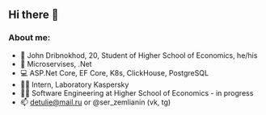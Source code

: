 ## Hi there 👋
### About me:

- 👋 John Dribnokhod, 20, Student of Higher School of Economics, he/his
- 🧠 Microservises, .Net
- 💻 ASP.Net Core, EF Core, K8s, ClickHouse, PostgreSQL
- 👨‍🔧 Intern, Laboratory Kaspersky 
- 👨‍🎓 Software Engineering at Higher School of Economics - in progress
- 📫 detulie@mail.ru or @ser_zemlianin (vk, tg)

<!--
### Some statistic from GitHub:
![GitHub stats](https://github-readme-stats.vercel.app/api?username=zemlianin)


![Top Langs](https://github-readme-stats.vercel.app/api/top-langs/?username=zemlianin&layout=compact)

**zemlianin/zemlianin** is a ✨ _special_ ✨ repository because its `README.md` (this file) appears on your GitHub profile.

Here are some ideas to get you started:

- 🔭 I’m currently working on ...
- 🌱 I’m currently learning ...
- 👯 I’m looking to collaborate on ...
- 🤔 I’m looking for help with ...
- 💬 Ask me about ...
- 📫 How to reach me: ...
- 😄 Pronouns: ...
- ⚡ Fun fact: ...
-->
